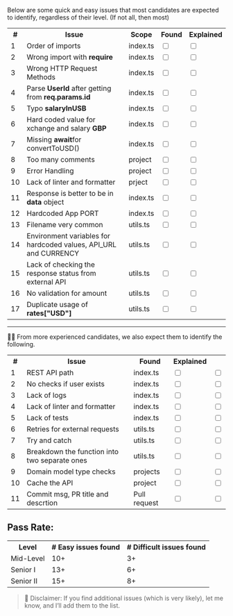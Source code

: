 Below are some quick and easy issues that most candidates are expected to identify, regardless of their level. (If not all, then most)
<table>
    <tr>
        <th>#</th>
        <th>Issue</th>
        <th>Scope</th>
        <th>Found</th>
        <th>Explained</th>
    </tr>
    <tr>
        <td>1</td>
        <td>Order of imports</td>
        <td>index.ts</td>
        <td><input type="checkbox"></td>
        <td><input type="checkbox"></td>
    </tr>
    <tr>
        <td>2</td>
        <td>Wrong import with <strong>require</strong></td>
        <td>index.ts</td>
        <td><input type="checkbox"></td>
        <td><input type="checkbox"></td>
    </tr>
    <tr>
        <td>3</td>
        <td>Wrong HTTP Request Methods</td>
        <td>index.ts</td>
        <td><input type="checkbox"></td>
        <td><input type="checkbox"></td>
    </tr>
    <tr>
        <td>4</td>
        <td>Parse <strong>UserId</strong> after getting from <strong>req.params.id</strong></td>
        <td>index.ts</td>
        <td><input type="checkbox"></td>
        <td><input type="checkbox"></td>
    </tr>
    <tr>
        <td>5</td>
        <td>Typo <strong>salaryInUSB</strong></td>
        <td>index.ts</td>
        <td><input type="checkbox"></td>
        <td><input type="checkbox"></td>
    </tr>
    <tr>
        <td>6</td>
        <td>Hard coded value for xchange and salary <strong>GBP</strong></td>
        <td>index.ts</td>
        <td><input type="checkbox"></td>
        <td><input type="checkbox"></td>
    </tr>
    <tr>
        <td>7</td>
        <td>Missing <strong>await</strong>for convertToUSD()</td>
        <td>index.ts</td>
        <td><input type="checkbox"></td>
        <td><input type="checkbox"></td>
    </tr>
    <tr>
        <td>8</td>
        <td>Too many comments</td>
        <td>project</td>
        <td><input type="checkbox"></td>
        <td><input type="checkbox"></td>
    </tr>
    <tr>
        <td>9</td>
        <td>Error Handling</td>
        <td>project</td>
        <td><input type="checkbox"></td>
        <td><input type="checkbox"></td>
    </tr>
    <tr>
        <td>10</td>
        <td>Lack of linter and formatter</td>
        <td>prject</td>
        <td><input type="checkbox"></td>
        <td><input type="checkbox"></td>
    </tr>
    <tr>
        <td>11</td>
        <td>Response is better to be in <strong>data</strong> object</td>
        <td>index.ts</td>
        <td><input type="checkbox"></td>
        <td><input type="checkbox"></td>
    </tr>
    <tr>
        <td>12</td>
        <td>Hardcoded App PORT</td>
        <td>index.ts</td>
        <td><input type="checkbox"></td>
        <td><input type="checkbox"></td>
    </tr>
    <tr>
        <td>13</td>
        <td>Filename very common</td>
        <td>utils.ts</td>
        <td><input type="checkbox"></td>
        <td><input type="checkbox"></td>
    </tr>
    <tr>
        <td>14</td>
        <td>Environment variables for hardcoded values, API_URL and CURRENCY</td>
        <td>utils.ts</td>
        <td><input type="checkbox"></td>
        <td><input type="checkbox"></td>
    </tr>
    <tr>
        <td>15</td>
        <td>Lack of checking the response status from external API</td>
        <td>utils.ts</td>
        <td><input type="checkbox"></td>
        <td><input type="checkbox"></td>
    </tr>
    <tr>
        <td>16</td>
        <td>No validation for amount</td>
        <td>utils.ts</td>
        <td><input type="checkbox"></td>
        <td><input type="checkbox"></td>
    </tr>
    <tr>
        <td>17</td>
        <td>Duplicate usage of <strong>rates["USD"]</strong></td>
        <td>utils.ts</td>
        <td><input type="checkbox"></td>
        <td><input type="checkbox"></td>
    </tr>
    
</table>

---------

🥷🏻 From more experienced candidates, we also expect them to identify the following.

<table>
    <tr>
        <th>#</th>
        <th>Issue</th>
        <th>Found</th>
        <th>Explained</th>
    </tr>
    <tr>
        <td>1</td>
        <td>REST API path</td>
        <td>index.ts</td>
        <td><input type="checkbox"></td>
        <td><input type="checkbox"></td>
    </tr>
    <tr>
        <td>2</td>
        <td>No checks if user exists</td>
        <td>index.ts</td>
        <td><input type="checkbox"></td>
        <td><input type="checkbox"></td>
    </tr>
    <tr>
        <td>3</td>
        <td>Lack of logs</td>
        <td>index.ts</td>
        <td><input type="checkbox"></td>
        <td><input type="checkbox"></td>
    </tr>
    <tr>
        <td>4</td>
        <td>Lack of linter and formatter</strong></td>
        <td>index.ts</td>
        <td><input type="checkbox"></td>
        <td><input type="checkbox"></td>
    </tr>
    <tr>
        <td>5</td>
        <td>Lack of tests</td>
        <td>index.ts</td>
        <td><input type="checkbox"></td>
        <td><input type="checkbox"></td>
    </tr>
    <tr>
        <td>6</td>
        <td>Retries for external requests</td>
        <td>utils.ts</td>
        <td><input type="checkbox"></td>
        <td><input type="checkbox"></td>
    </tr>
    <tr>
        <td>7</td>
        <td>Try and catch</td>
        <td>utils.ts</td>
        <td><input type="checkbox"></td>
        <td><input type="checkbox"></td>
    </tr>
    <tr>
        <td>8</td>
        <td>Breakdown the function into two separate ones</td>
        <td>utils.ts</td>
        <td><input type="checkbox"></td>
        <td><input type="checkbox"></td>
    </tr>
     <tr>
        <td>9</td>
        <td>Domain model type checks</td>
        <td>projects</td>
        <td><input type="checkbox"></td>
        <td><input type="checkbox"></td>
    </tr>
    <tr>
        <td>10</td>
        <td>Cache the API</td>
        <td>project</td>
        <td><input type="checkbox"></td>
        <td><input type="checkbox"></td>
    </tr>
    <tr>
        <td>11</td>
        <td>Commit msg, PR title and descrtion</td>
        <td>Pull request</td>
        <td><input type="checkbox"></td>
        <td><input type="checkbox"></td>
    </tr>
    
</table>

## Pass Rate:
<table>
<tr>
        <th>Level</th>
        <th># Easy issues found</th>
        <th># Difficult issues found </th>
    </tr>
    <tr>
        <td>Mid-Level</td>
        <td>10+</td>
        <td>3+</td>
    </tr>
    <tr>
        <td>Senior I</td>
        <td>13+</td>
        <td>6+</td>
    </tr>
    <tr>
        <td>Senior II</td>
        <td>15+</td>
        <td>8+</td>
    </tr>
</table>

> 🔔 Disclaimer: If you find additional issues (which is very likely), let me know, and I’ll add them to the list.